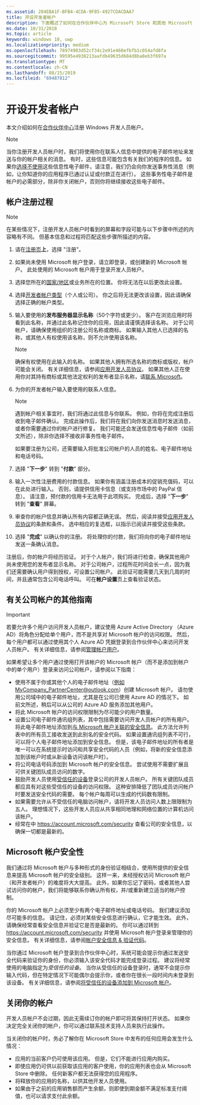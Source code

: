 ```yaml
---
ms.assetid: 284EBA1F-BFB4-4CDA-9F05-4927CDACDAA7
title: 开设开发者帐户
description: 下面概述了如何在合作伙伴中心为 Microsoft Store 和其他 Microsoft 程序注册 Windows 开发人员帐户。
ms.date: 10/31/2018
ms.topic: article
keywords: windows 10, uwp
ms.localizationpriority: medium
ms.openlocfilehash: 78974903d52cf34c2e91e460efbfb1c054afd8fa
ms.sourcegitcommit: 99595e4938213aafdb49635d684d8ba8eb3f697a
ms.translationtype: MT
ms.contentlocale: zh-CN
ms.lasthandoff: 08/15/2019
ms.locfileid: "69487812"
---
```

# <a name="opening-a-developer-account"></a>开设开发者帐户

本文介绍如何在[合作伙伴中心](https://partner.microsoft.com/dashboard)注册 Windows 开发人员帐户。

> [!NOTE]
> 当你注册开发人员帐户时，我们将使用你在联系人信息中提供的电子邮件地址来发送与你的帐户相关的消息。 有时，这些信息可能包含有关我们的程序的信息。 如果你[选择不使用](https://go.microsoft.com/fwlink/p/?LinkId=533280)这些信息性电子邮件，请注意，我们仍会向你发送事务性消息（例如，让你知道你的应用程序已通过认证或付款正在进行）。 这些事务性电子邮件是帐户的必需部分，除非你关闭帐户，否则你将继续接收这些电子邮件。

## <a name="the-account-signup-process"></a>帐户注册过程

> [!NOTE]
> 在某些情况下，注册开发人员帐户时看到的屏幕和字段可能与以下步骤中所述的内容略有不同。 但基本信息和过程将匹配这些步骤所描述的内容。

1.  请在[注册页](https://go.microsoft.com/fwlink/p/?LinkId=615100)**上**，选择 "注册"。
2.  如果尚未使用 Microsoft 帐户登录，请立即登录，或创建新的 Microsoft 帐户。 此处使用的 Microsoft 帐户用于登录开发人员帐户。
3.  选择您所在的[国家/地区](account-types-locations-and-fees.md#developer-account-and-app-submission-markets)或业务所在的位置。 你将无法在以后更改此设置。
4.  选择[开发者帐户类型](account-types-locations-and-fees.md)（个人或公司）。 你之后将无法更改该设置，因此请确保选择正确的帐户类型。
5.  输入要使用的**发布服务器显示名称**（50个字符或更少）。 客户在浏览应用时将看到此名称，并通过此名称记住你的应用，因此请谨慎选择该名称。 对于公司帐户，请确保使用组织的注册公司名称或商标。 如果输入其他人已选择的名称，或其他人有权使用该名称，则不允许使用该名称。

    > [!NOTE]
    > 确保有权使用在此输入的名称。 如果其他人拥有所选名称的商标或版权，帐户可能会关闭。 有关详细信息，请参阅[应用开发人员协议](https://docs.microsoft.com/legal/windows/agreements/app-developer-agreement)。 如果其他人正在使用你对其持有商标或其他法定权利的发布者显示名称，请[联系 Microsoft](https://go.microsoft.com/fwlink/p/?LinkId=233777)。    

6.  为你的开发者帐户输入要使用的联系人信息。

    > [!NOTE]
    > 遇到帐户相关事宜时，我们将通过此信息与你联系。 例如，你将在完成注册后收到电子邮件确认。 完成此操作后，我们将在我们向你发送消息时发送消息，或者你需要通过你的帐户进行修复。 我们可能还会发送信息性电子邮件（如前文所述），除非你选择不接收非事务性电子邮件。

    如果要注册为公司，还需要输入将批准公司帐户的人员的姓名、电子邮件地址和电话号码。

7.  选择 "**下一步**" 转到 "**付款**" 部分。

8.  输入一次性注册费用的付款信息。 如果你有涵盖注册成本的促销充值码，可以在此处进行输入。 否则，请提供信用卡信息（或支持市场中的 PayPal 信息）。 请注意，预付款的信用卡无法用于此项购买。 完成后，选择 "**下一步**" 转到 "**查看**" 屏幕。

9.  审查你的帐户信息并确认所有内容都正确无误。 然后，阅读并接受[应用开发人员协议](https://docs.microsoft.com/legal/windows/agreements/app-developer-agreement)的条款和条件。 选中相应的复选框，以指示已阅读并接受这些条款。

10.  选择 "**完成**" 以确认你的注册。 将处理你的付款，我们将向你的电子邮件地址发送一条确认消息。

注册后，你的帐户将经历验证。 对于个人帐户，我们将进行检查，确保其他用户尚未使用您的发布者显示名称。 对于公司帐户，过程所花时间会长一点，因为我们还需要确认用户得到授权，可设置公司帐户。 此验证可能需要几天到几周的时间，并且通常包含公司电话呼叫。 可在**帐户设置**页上查看验证状态。


## <a name="additional-guidelines-for-company-accounts"></a>有关公司帐户的其他指南

> [!IMPORTANT]
> 若要允许多个用户访问开发人员帐户，建议使用 Azure Active Directory （Azure AD）将角色分配给单个用户，而不是共享对 Microsoft 帐户的访问权限。 然后，每个用户都可以通过使用其个人 Azure AD 凭据登录到合作伙伴中心来访问开发人员帐户。 有关详细信息，请参阅[管理帐户用户](manage-account-users.md)。

如果希望让多个用户通过使用打开该帐户的 Microsoft 帐户（而不是添加到帐户中的单个用户）登录来访问公司帐户，请参阅以下指南：

-   使用不属于你或其他个人的电子邮件地址（例如MyCompany_PartnerCenter@outlook.com）创建 Microsoft 帐户。 请勿使用公司域中的电子邮件地址，尤其是在公司已使用 Azure AD 的情况下。 如前文所述，稍后可以从公司的 Azure AD 服务添加其他用户。
-   将此 Microsoft 帐户的访问权限限制为尽可能少的用户数量。
-   设置公司电子邮件通讯组列表，其中包括需要访问开发人员帐户的所有用户。 将此电子邮件地址添加到[与 Microsoft 帐户关联的安全信息](https://account.microsoft.com/security)。 此方法允许列表中的所有员工接收发送到此别名的安全代码。 如果设置通讯组列表不可行，可以将个人电子邮件地址添加到安全信息。 但是，该电子邮件地址的所有者是唯一可以在系统提示时访问和共享安全代码的人员（例如，将新的安全信息添加到该帐户时或从新设备访问该帐户时）。
-   将公司电话号码添加到 Microsoft 帐户的安全信息。 尝试使用不需要扩展且可供关键团队成员访问的数字。
-   鼓励开发人员使用[受信任的设备](https://support.microsoft.com/help/12369/microsoft-account-add-a-trusted-device)登录公司的开发人员帐户。 所有关键团队成员都应具有对这些受信任的设备的访问权限。 这种安排降低了团队成员访问帐户时要发送安全代码的需要。 每个帐户每周可以生成的代码数有限制。
-   如果需要允许从不受信任的电脑访问帐户，请将开发人员访问人数上限限制为五人。 理想情况下，这些开发人员应从共享相同地理和网络位置的计算机访问该帐户。
-   经常在中 https://account.microsoft.com/security 查看公司的安全信息，以确保一切都是最新的。


## <a name="microsoft-account-security"></a>Microsoft 帐户安全性

我们通过将 Microsoft 帐户与多种形式的身份验证相结合，使用所提供的安全信息来提高 Microsoft 帐户的安全级别。 这样一来，未经授权访问 Microsoft 帐户（和开发者帐户）的难度将大大提高。 此外，如果你忘记了密码，或者其他人尝试访问你的帐户，我们将能够联系你确认所有权，并/或重新建立适当的帐户控制。

你的 Microsoft 帐户上必须至少有两个电子邮件地址或电话号码。 我们建议添加尽可能多的信息。 请记住，必须对某些安全信息进行确认，它才能生效。 此外，请确保经常查看安全信息并验证它是否是最新的。 你可以通过转到 https://account.microsoft.com/security 并使用 Microsoft 帐户登录来管理你的安全信息。 有关详细信息，请参阅[帐户安全信息 & 验证代码](https://support.microsoft.com/help/12428/microsoft-account-security-info-verification-codes)。

当你通过 Microsoft 帐户登录到合作伙伴中心时，系统可能会提示你通过发送安全代码来验证你的身份，你必须输入该安全代码才能完成登录过程。 建议将经常使用的电脑指定为*受信任的设备*。 当你从受信任的设备登录时，通常不会提示你输入代码，但在特定情况下可能偶尔会提示你，或者你在很长一段时间内未登录到该设备。 有关详细信息，请参阅[将受信任的设备添加到 Microsoft 帐户](https://support.microsoft.com/help/12369/microsoft-account-add-a-trusted-device)。


## <a name="closing-your-account"></a>关闭你的帐户

开发人员帐户不会过期，因此无需续订你的帐户即可将其保持打开状态。 如果你决定完全关闭你的帐户，你可以通过联系技术支持人员来执行此操作。

当关闭你的帐户时，务必了解你在 Microsoft Store 中发布的任何应用会发生什么情况：

-   应用的当前客户仍可使用该应用。 但是，它们不能进行应用内购买。
-   即使应用仍可供以前获取该应用的客户使用，你的应用列表也会从 Microsoft Store 中删除。 任何新客户都无法获得您的应用程序。
-   将释放你的应用的名称，以供其他开发人员使用。
-   如果由于之前的应用销售额而产生余额，则即使到期金额不满足标准支付阈值，也可以请求支付此余额。
